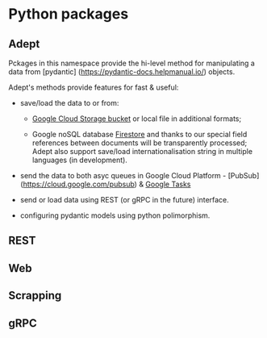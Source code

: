 # Python packages


## Adept


Pckages in this namespace provide the hi-level method for manipulating a data from [pydantic]
(https://pydantic-docs.helpmanual.io/) objects.


Adept's methods provide features for fast & useful:

- save/load the data to or from:
    
    - [Google Cloud Storage bucket](https://cloud.google.com/storage/) or local file in additional formats;
    
    - Google noSQL database [Firestore](https://cloud.google.com/firestore) and thanks to our special field references between documents will be transparently processed; Adept also support save/load internationalisation string in multiple languages (in development).


- send the data to both asyc queues in Google Cloud Platform - [PubSub]
(https://cloud.google.com/pubsub) & [Google Tasks](https://cloud.google.com/tasks)

- send or load data using REST (or gRPC in the future) interface.

- configuring pydantic models using python polimorphism.


## REST



## Web


## Scrapping


## gRPC
